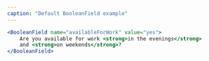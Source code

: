 ```yaml
---
caption: "Default BooleanField example"
---
```


<!-- markdownlint-disable MD041 -->
<!-- dprint-ignore -->

```jsx
<BooleanField name="availableForWork" value="yes">
	Are you available for work <strong>in the evenings</strong>
	and <strong>on weekends</strong>?
</BooleanField>
```
